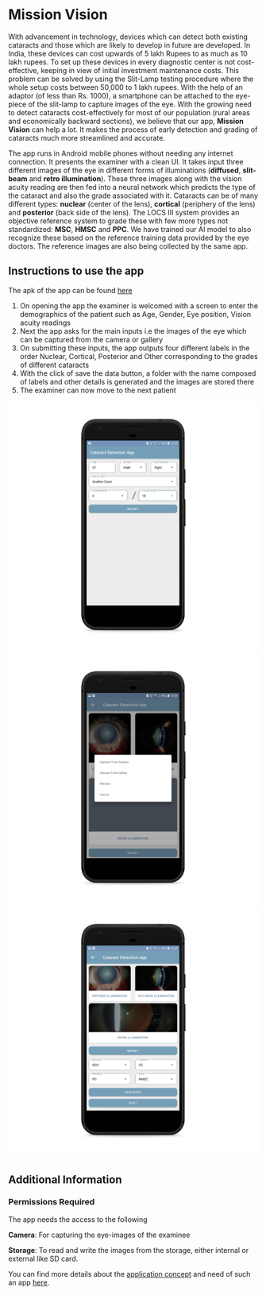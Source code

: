 # Mission Vision

With advancement in technology, devices which can detect both existing cataracts and those which are likely to develop in future are developed. 
In India, these devices can cost upwards of 5 lakh Rupees to as much as 10 lakh rupees. 
To set up these devices in every diagnostic center is not cost-effective, keeping in view of initial investment maintenance costs. 
This problem can be solved by using the Slit-Lamp testing procedure where the whole setup costs between 50,000 to 1 lakh rupees. 
With the help of an adaptor (of less than Rs. 1000), a smartphone can be attached to the eye-piece of the slit-lamp to capture images of the eye. 
With the growing need to detect cataracts cost-effectively for most of our population (rural areas and economically backward sections), we believe that our app, **Mission Vision** can help a lot. 
It makes the process of early detection and grading of cataracts much more streamlined and accurate.

The app runs in Android mobile phones without needing any internet connection. It presents the examiner with a clean UI. It takes input three different images of the eye in different forms of illuminations (**diffused**, **slit-beam** and **retro illumination**). These three images along with the vision acuity reading are then fed into a neural network which predicts the type of the cataract and also the grade associated with it. Cataracts can be of many different types: **nuclear** (center of the lens), **cortical** (periphery of the lens) and **posterior** (back side of the lens). The LOCS III system provides an objective reference system to grade these with few more types not standardized: **MSC**, **HMSC** and **PPC**. We have trained our AI model to also recognize these based on the reference training data provided by the eye doctors. The reference images are also being collected by the same app.

## Instructions to use the app

The apk of the app can be found [here](https://drive.google.com/file/d/1eQGgBUCcB15kUgNfLG8fHAbv6IEEGbtj/view?usp=sharing)
1. On opening the app the examiner is welcomed with a screen to enter the demographics of the patient such as Age, Gender, Eye position, Vision acuity readings
2. Next the app asks for the main inputs i.e the images of the eye which can be captured from the camera or gallery
3. On submitting these inputs, the app outputs four different labels in the order Nuclear, Cortical, Posterior and Other corresponding to the grades of different cataracts
4. With the click of save the data button, a folder with the name composed of labels and other details is generated and the images are stored there
5. The examiner can now move to the next patient

![Demographics Screen](img-1.png "Demographics Screen") ![Dialog for image picking](img-2.png "Dialog for image picking") ![Inference Screen](img-3.png "Inference Screen")


## Additional Information

### Permissions Required
The app needs the access to the following

**Camera**: For capturing the eye-images of the examinee

**Storage**: To read and write the images from the storage, either internal or external like SD card.

You can find more details about the [application concept](https://docs.google.com/document/d/1kRbsgFSeXnilSGo2mpy9eqYc-9lUmi6XoHe7FusfGDE/edit?usp=sharing) and need of such an app [here](https://docs.google.com/document/d/1ji1M3Lf9x_caIgEjh_BRXn4D8OkeU1IIIL9fiGIubZo/edit?usp=sharing).